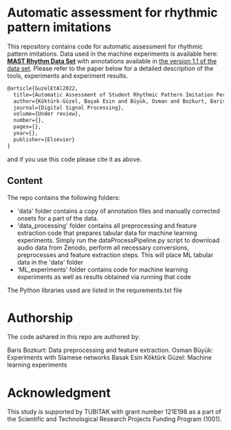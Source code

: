 
# Automatic assessment for rhythmic pattern imitations

This repository contains code for automatic assessment for rhythmic pattern imitations. Data used in the machine experiments is available here: [**MAST Rhythm Data Set**](https://zenodo.org/record/2620357#.Y1aVhHVBwW0) with annotations available in [the version 1.1 of the data set](https://zenodo.org/record/7243752#.Y1aWCnVBwW0). Please refer to the paper below for a detailed description of the tools, experiments and experiment results.

```latex
@article{GuzelEtAl2022,
  title={Automatic Assessment of Student Rhythmic Pattern Imitation Performances},
  author={Köktürk-Güzel, Başak Esin and Büyük, Osman and Bozkurt, Baris and Baysal, Ozan},
  journal={Digital Signal Processing},
  volume={Under review},
  number={},
  pages={},
  year={},
  publisher={Elsevier}
}
```
and if you use this code please cite it as above. 

## Content

The repo contains the following folders:
*   'data' folder contains a copy of annotation files and manually corrected onsets for a part of the data. 
*   'data_processing' folder contains all preprocessing and feature extraction code that prepares tabular data for machine learning experiments. Simply run the dataProcessPipeline.py script to download audio data from Zenodo, perform all necessary conversions, preprocesses and feature extraction steps. This will place ML tabular data in the 'data' folder
*   'ML_experiments' folder contains code for machine learning experiments as well as results obtained via running that code

The Python libraries used are listed in the requrements.txt file 


# Authorship

The code ashared in this repo are authored by:

Baris Bozkurt: Data preprocessing and feature extraction.
Osman Büyük: Experiments with Siamese networks
Basak Esin Köktürk Güzel: Machine learning experiments


# Acknowledgment

This study is supported by TUBITAK with grant number 121E198 as a part of the Scientific and Technological Research Projects Funding Program (1001).

